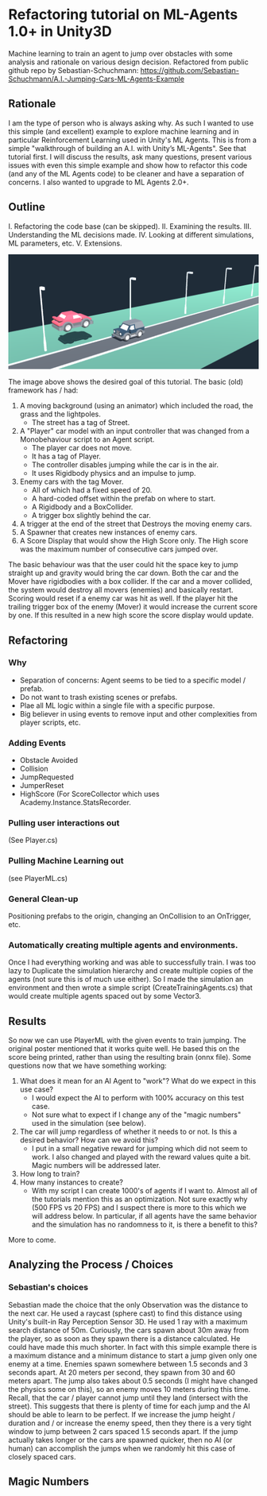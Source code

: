 # Refactoring tutorial on ML-Agents 1.0+ in Unity3D
Machine learning to train an agent to jump over obstacles with some analysis and rationale on various design decision. Refactored from public github repo by Sebastian-Schuchmann: https://github.com/Sebastian-Schuchmann/A.I.-Jumping-Cars-ML-Agents-Example

## Rationale
I am the type of person who is always asking why. As such I wanted to use this simple (and excellent) example to explore machine learning and in particular Reinforcement Learning used in Unity's ML Agents. This is from a simple "walkthrough of building an A.I. with Unity’s ML-Agents". See that tutorial first. I will discuss the results, ask many questions, present various issues with even this simple example and show how to refactor this code (and any of the ML Agents code) to be cleaner and have a separation of concerns. I also wanted to upgrade to ML Agents 2.0+.
## Outline
I. Refactoring the code base (can be skipped).
II. Examining the results.
III. Understanding the ML decisions made.
IV. Looking at different simulations, ML parameters, etc.
V. Extensions.

![Car jumping over another car](CarJumpingOverCar_01.png)

The image above shows the desired goal of this tutorial. The basic (old) framework has / had:
1. A moving background (using an animator) which included the road, the grass and the lightpoles.
   * The street has a tag of Street.
2. A "Player" car model with an input controller that was changed from a Monobehaviour script to an Agent script.
   * The player car does not move.
   * It has a tag of Player.
   * The controller disables jumping while the car is in the air.
   * It uses Rigidbody physics and an impulse to jump.
3. Enemy cars with the tag Mover.
   * All of which had a fixed speed of 20. 
   * A hard-coded offset within the prefab on where to start.
   * A Rigidbody and a BoxCollider.
   * A trigger box slightly behind the car.
4. A trigger at the end of the street that Destroys the moving enemy cars.
5. A Spawner that creates new instances of enemy cars.
6. A Score Display that would show the High Score only. The High score was the maximum number of consecutive cars jumped over. 

The basic behaviour was that the user could hit the space key to jump straight up and gravity would bring the car down. Both the car and the Mover have rigidbodies with a box collider. If the car and a mover collided, the system would destroy all movers (enemies) and basically restart. Scoring would reset if a enemy car was hit as well. If the player hit the trailing trigger box of the enemy (Mover) it would increase the current score by one. If this resulted in a new high score the score display would update.
## Refactoring
### Why
* Separation of concerns: Agent seems to be tied to a specific model / prefab.
* Do not want to trash existing scenes or prefabs.
* Plae all ML logic within a single file with a specific purpose.
* Big believer in using events to remove input and other complexities from player scripts, etc.
### Adding Events
* Obstacle Avoided
* Collision
* JumpRequested
* JumperReset
* HighScore (For ScoreCollector which uses Academy.Instance.StatsRecorder.
### Pulling user interactions out
(See Player.cs)
### Pulling Machine Learning out
(see PlayerML.cs)
### General Clean-up
Positioning prefabs to the origin, changing an OnCollision to an OnTrigger, etc.
### Automatically creating multiple agents and environments.
Once I had everything working and was able to successfully train. I was too lazy to Duplicate the simulation hierarchy and create multiple copies of the agents (not sure this is of much use either). So I made the simulation an environment and then wrote a simple script (CreateTrainingAgents.cs) that would create multiple agents spaced out by some Vector3.
## Results
So now we can use PlayerML with the given events to train jumping. The original poster mentioned that it works quite well. He based this on the score being printed, rather than using the resulting brain (onnx file). Some questions now that we have something working:
1. What does it mean for an AI Agent to "work"? What do we expect in this use case?
   * I would expect the AI to perform with 100% accuracy on this test case.
   * Not sure what to expect if I change any of the "magic numbers" used in the simulation (see below).
2. The car will jump regardless of whether it needs to or not. Is this a desired behavior? How can we avoid this?
   * I put in a small negative reward for jumping which did not seem to work. I also changed and played with the reward values quite a bit. Magic numbers will be addressed later. 
3. How long to train?
4. How many instances to create?
   * With my script I can create 1000's of agents if I want to. Almost all of the tutorials mention this as an optimization. Not sure exactly why (500 FPS vs 20 FPS) and I suspect there is more to this which we will address below. In particular, if all agents have the same behavior and the simulation has no randomness to it, is there a benefit to this?

More to come.
## Analyzing the Process / Choices
### Sebastian's choices
Sebastian made the choice that the only Observation was the distance to the next car. He used a raycast (sphere cast) to find this distance using Unity's built-in Ray Perception Sensor 3D. He used 1 ray with a maximum search distance of 50m. Curiously, the cars spawn about 30m away from the player, so as soon as they spawn there is a distance calculated. He could have made this much shorter. In fact with this simple example there is a maximum distance and a minimum distance to start a jump given only one enemy at a time. Enemies spawn somewhere between 1.5 seconds and 3 seconds apart. At 20 meters per second, they spawn from 30 and 60 meters apart. The jump also takes about 0.5 seconds (I might have changed the physics some on this), so an enemy moves 10 meters during this time. Recall, that the car / player cannot jump until they land (intersect with the street). This suggests that there is plenty of time for each jump and the AI should be able to learn to be perfect. If we increase the jump height / duration and / or increase the enemy speed, then they there is a very tight window to jump between 2 cars spaced 1.5 seconds apart. If the jump actually takes longer or the cars are spawned quicker, then no AI (or human) can accomplish the jumps when we randomly hit this case of closely spaced cars. 
## Magic Numbers
